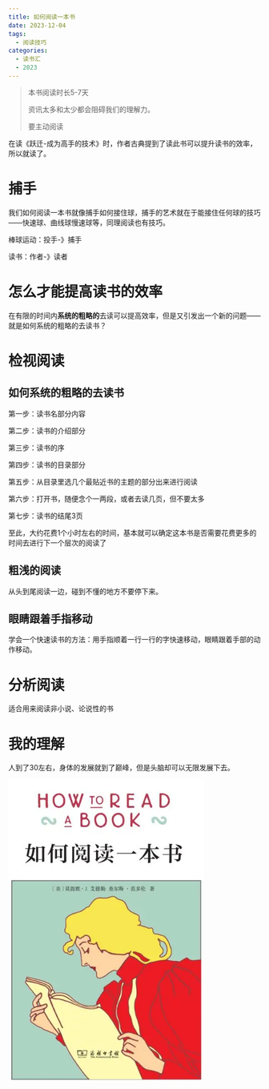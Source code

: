 ```yaml
---
title: 如何阅读一本书
date: 2023-12-04
tags:
  - 阅读技巧
categories:
  - 读书汇
  - 2023
---
```


> 本书阅读时长5-7天
>
> 资讯太多和太少都会阻碍我们的理解力。
>
> 要主动阅读

在读《跃迁-成为高手的技术》时，作者古典提到了读此书可以提升读书的效率，所以就读了。

# 捕手

我们如何阅读一本书就像捕手如何接住球，捕手的艺术就在于能接住任何球的技巧——快速球、曲线球慢速球等，同理阅读也有技巧。

棒球运动：投手-》捕手

读书：作者-》读者

# 怎么才能提高读书的效率

在有限的时间内**系统的粗略的**去读可以提高效率，但是又引发出一个新的问题——就是如何系统的粗略的去读书？

# 检视阅读

## 如何系统的粗略的去读书

第一步：读书名部分内容

第二步：读书的介绍部分

第三步：读书的序

第四步：读书的目录部分

第五步：从目录里选几个最贴近书的主题的部分出来进行阅读

第六步：打开书，随便念个一两段，或者去读几页，但不要太多

第七步：读书的结尾3页

至此，大约花费1个小时左右的时间，基本就可以确定这本书是否需要花费更多的时间去进行下一个层次的阅读了

##  粗浅的阅读

从头到尾阅读一边，碰到不懂的地方不要停下来。

## 眼睛跟着手指移动

 学会一个快速读书的方法：用手指顺着一行一行的字快速移动，眼睛跟着手部的动作移动。

 # 分析阅读

适合用来阅读非小说、论说性的书

# 我的理解

人到了30左右，身体的发展就到了巅峰，但是头脑却可以无限发展下去。



![](https://github.com/hfshaobing/picx-images-hosting/raw/master/20231203/如何阅读一本书.zt3vbf0uaww.webp)